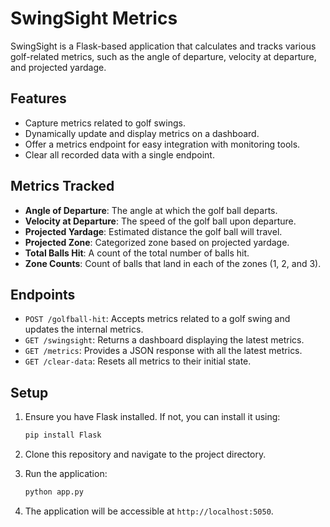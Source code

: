 # SwingSight Metrics

SwingSight is a Flask-based application that calculates and tracks various golf-related metrics, such as the angle of departure, velocity at departure, and projected yardage.

## Features

- Capture metrics related to golf swings.
- Dynamically update and display metrics on a dashboard.
- Offer a metrics endpoint for easy integration with monitoring tools.
- Clear all recorded data with a single endpoint.

## Metrics Tracked

- **Angle of Departure**: The angle at which the golf ball departs.
- **Velocity at Departure**: The speed of the golf ball upon departure.
- **Projected Yardage**: Estimated distance the golf ball will travel.
- **Projected Zone**: Categorized zone based on projected yardage.
- **Total Balls Hit**: A count of the total number of balls hit.
- **Zone Counts**: Count of balls that land in each of the zones (1, 2, and 3).

## Endpoints

- `POST /golfball-hit`: Accepts metrics related to a golf swing and updates the internal metrics.
- `GET /swingsight`: Returns a dashboard displaying the latest metrics.
- `GET /metrics`: Provides a JSON response with all the latest metrics.
- `GET /clear-data`: Resets all metrics to their initial state.

## Setup

1. Ensure you have Flask installed. If not, you can install it using:

   ```bash
   pip install Flask
   ```

2. Clone this repository and navigate to the project directory.

3. Run the application:

   ```bash
   python app.py
   ```

4. The application will be accessible at `http://localhost:5050`.

